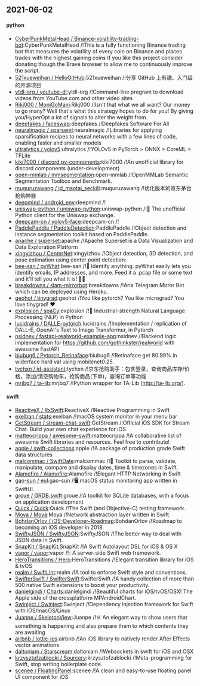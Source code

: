 ## 2021-06-02

#### python
* [CyberPunkMetalHead / Binance-volatility-trading-bot](https://github.com/CyberPunkMetalHead/Binance-volatility-trading-bot):CyberPunkMetalHead /!This is a fully functioning Binance trading bot that measures the volatility of every coin on Binance and places trades with the highest gaining coins If you like this project consider donating though the Brave browser to allow me to continuously improve the script.
* [521xueweihan / HelloGitHub](https://github.com/521xueweihan/HelloGitHub):521xueweihan /!分享 GitHub 上有趣、入门级的开源项目
* [ytdl-org / youtube-dl](https://github.com/ytdl-org/youtube-dl):ytdl-org /!Command-line program to download videos from YouTube.com and other video sites
* [Rikj000 / MoniGoMani](https://github.com/Rikj000/MoniGoMani):Rikj000 /!Isn't that what we all want? Our money to go many? Well that's what this strategy hopes to do for you! By giving you/HyperOpt a lot of signals to alter the weight from.
* [deepfakes / faceswap](https://github.com/deepfakes/faceswap):deepfakes /!Deepfakes Software For All
* [neuralmagic / sparseml](https://github.com/neuralmagic/sparseml):neuralmagic /!Libraries for applying sparsification recipes to neural networks with a few lines of code, enabling faster and smaller models
* [ultralytics / yolov5](https://github.com/ultralytics/yolov5):ultralytics /!YOLOv5 in PyTorch > ONNX > CoreML > TFLite
* [kiki7000 / discord.py-components](https://github.com/kiki7000/discord.py-components):kiki7000 /!An unofficial library for discord components (under-development)
* [open-mmlab / mmsegmentation](https://github.com/open-mmlab/mmsegmentation):open-mmlab /!OpenMMLab Semantic Segmentation Toolbox and Benchmark.
* [muguruzawang / jd_maotai_seckill](https://github.com/muguruzawang/jd_maotai_seckill):muguruzawang /!优化版本的京东茅台抢购神器
* [deepmind / android_env](https://github.com/deepmind/android_env):deepmind /!
* [uniswap-python / uniswap-python](https://github.com/uniswap-python/uniswap-python):uniswap-python /!🦄
The unofficial Python client for the Uniswap exchange.
* [deepcam-cn / yolov5-face](https://github.com/deepcam-cn/yolov5-face):deepcam-cn /!
* [PaddlePaddle / PaddleDetection](https://github.com/PaddlePaddle/PaddleDetection):PaddlePaddle /!Object detection and instance segmentation toolkit based on PaddlePaddle.
* [apache / superset](https://github.com/apache/superset):apache /!Apache Superset is a Data Visualization and Data Exploration Platform
* [xingyizhou / CenterNet](https://github.com/xingyizhou/CenterNet):xingyizhou /!Object detection, 3D detection, and pose estimation using center point detection:
* [bee-san / pyWhat](https://github.com/bee-san/pyWhat):bee-san /!🐸
Identify anything. pyWhat easily lets you identify emails, IP addresses, and more. Feed it a .pcap file or some text and it'll tell you what it is!
🧙‍♀️
* [breakdowns / slam-mirrorbot](https://github.com/breakdowns/slam-mirrorbot):breakdowns /!Aria Telegram Mirror Bot which can be deployed using Heroku.
* [geohot / tinygrad](https://github.com/geohot/tinygrad):geohot /!You like pytorch? You like micrograd? You love tinygrad!
❤️
* [explosion / spaCy](https://github.com/explosion/spaCy):explosion /!💫
Industrial-strength Natural Language Processing (NLP) in Python
* [lucidrains / DALLE-pytorch](https://github.com/lucidrains/DALLE-pytorch):lucidrains /!Implementation / replication of DALL-E, OpenAI's Text to Image Transformer, in Pytorch
* [nsidnev / fastapi-realworld-example-app](https://github.com/nsidnev/fastapi-realworld-example-app):nsidnev /!Backend logic implementation for https://github.com/gothinkster/realworld with awesome FastAPI
* [biubug6 / Pytorch_Retinaface](https://github.com/biubug6/Pytorch_Retinaface):biubug6 /!Retinaface get 80.99% in widerface hard val using mobilenet0.25.
* [tychxn / jd-assistant](https://github.com/tychxn/jd-assistant):tychxn /!京东抢购助手：包含登录，查询商品库存/价格，添加/清空购物车，抢购商品(下单)，查询订单等功能
* [mrjbq7 / ta-lib](https://github.com/mrjbq7/ta-lib):mrjbq7 /!Python wrapper for TA-Lib (http://ta-lib.org/).

#### swift
* [ReactiveX / RxSwift](https://github.com/ReactiveX/RxSwift):ReactiveX /!Reactive Programming in Swift
* [exelban / stats](https://github.com/exelban/stats):exelban /!macOS system monitor in your menu bar
* [GetStream / stream-chat-swift](https://github.com/GetStream/stream-chat-swift):GetStream /!Official iOS SDK for Stream Chat. Build your own chat experience for iOS.
* [matteocrippa / awesome-swift](https://github.com/matteocrippa/awesome-swift):matteocrippa /!A collaborative list of awesome Swift libraries and resources. Feel free to contribute!
* [apple / swift-collections](https://github.com/apple/swift-collections):apple /!A package of production grade Swift data structures
* [malcommac / SwiftDate](https://github.com/malcommac/SwiftDate):malcommac /!🐔
Toolkit to parse, validate, manipulate, compare and display dates, time & timezones in Swift.
* [Alamofire / Alamofire](https://github.com/Alamofire/Alamofire):Alamofire /!Elegant HTTP Networking in Swift
* [gao-sun / eul](https://github.com/gao-sun/eul):gao-sun /!🖥️
macOS status monitoring app written in SwiftUI.
* [groue / GRDB.swift](https://github.com/groue/GRDB.swift):groue /!A toolkit for SQLite databases, with a focus on application development
* [Quick / Quick](https://github.com/Quick/Quick):Quick /!The Swift (and Objective-C) testing framework.
* [Moya / Moya](https://github.com/Moya/Moya):Moya /!Network abstraction layer written in Swift.
* [BohdanOrlov / iOS-Developer-Roadmap](https://github.com/BohdanOrlov/iOS-Developer-Roadmap):BohdanOrlov /!Roadmap to becoming an iOS developer in 2018.
* [SwiftyJSON / SwiftyJSON](https://github.com/SwiftyJSON/SwiftyJSON):SwiftyJSON /!The better way to deal with JSON data in Swift.
* [SnapKit / SnapKit](https://github.com/SnapKit/SnapKit):SnapKit /!A Swift Autolayout DSL for iOS & OS X
* [vapor / vapor](https://github.com/vapor/vapor):vapor /!💧
A server-side Swift web framework.
* [HeroTransitions / Hero](https://github.com/HeroTransitions/Hero):HeroTransitions /!Elegant transition library for iOS & tvOS
* [realm / SwiftLint](https://github.com/realm/SwiftLint):realm /!A tool to enforce Swift style and conventions.
* [SwifterSwift / SwifterSwift](https://github.com/SwifterSwift/SwifterSwift):SwifterSwift /!A handy collection of more than 500 native Swift extensions to boost your productivity.
* [danielgindi / Charts](https://github.com/danielgindi/Charts):danielgindi /!Beautiful charts for iOS/tvOS/OSX! The Apple side of the crossplatform MPAndroidChart.
* [Swinject / Swinject](https://github.com/Swinject/Swinject):Swinject /!Dependency injection framework for Swift with iOS/macOS/Linux
* [Juanpe / SkeletonView](https://github.com/Juanpe/SkeletonView):Juanpe /!☠️
An elegant way to show users that something is happening and also prepare them to which contents they are awaiting
* [airbnb / lottie-ios](https://github.com/airbnb/lottie-ios):airbnb /!An iOS library to natively render After Effects vector animations
* [daltoniam / Starscream](https://github.com/daltoniam/Starscream):daltoniam /!Websockets in swift for iOS and OSX
* [krzysztofzablocki / Sourcery](https://github.com/krzysztofzablocki/Sourcery):krzysztofzablocki /!Meta-programming for Swift, stop writing boilerplate code.
* [scenee / FloatingPanel](https://github.com/scenee/FloatingPanel):scenee /!A clean and easy-to-use floating panel UI component for iOS

